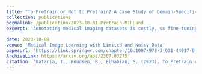 ```yaml
---
title: "To Pretrain or Not to Pretrain? A Case Study of Domain-Specific Pretraining for Semantic Segmentation in Histopathology"
collection: publications
permalink: /publication/2023-10-01-Pretrain-MILLand
excerpt: 'Annotating medical imaging datasets is costly, so fine-tuning (or transfer learning) is the most effective method for digital pathology vision applications such as disease classification and semantic segmentation. However, due to texture bias in models trained on real-world images, transfer learning for histopathology applications might result in underperforming models, which necessitates the need for using unlabeled histopathology data and self-supervised methods to discover domain-specific characteristics. Here, we tested the premise that histopathology-specific pretrained models provide better initializations for pathology vision tasks, i.e., gland and cell segmentation. In this study, we compare the performance of gland and cell segmentation tasks with histopathology domain-specific and non-domain-specific (real-world images) pretrained weights. Moreover, we investigate the dataset size at which domain-specific pretraining produces significant gains in performance. In addition, we investigated whether domain-specific initialization improves the effectiveness of out-of-distribution testing on distinct datasets but the same task. The results indicate that performance gain using domain-specific pretrained weights depends on both the task and the size of the training dataset. In instances with limited dataset sizes, a significant improvement in gland segmentation performance was also observed, whereas models trained on cell segmentation datasets exhibit no improvement'
 
date: 2023-10-08
venue: 'Medical Image Learning with Limited and Noisy Data'
paperurl: 'https://link.springer.com/chapter/10.1007/978-3-031-44917-8_24'
ArchiveLink: https://arxiv.org/abs/2307.03275
citation: 'Kataria, T., Knudsen, B., Elhabian, S. (2023). To Pretrain or Not to Pretrain? A Case Study of Domain-Specific Pretraining for Semantic Segmentation in Histopathology. In: Xue, Z., et al. Medical Image Learning with Limited and Noisy Data. MILLanD 2023. Lecture Notes in Computer Science, vol 14307. Springer, Cham. https://doi.org/10.1007/978-3-031-44917-8_24'
---
```

